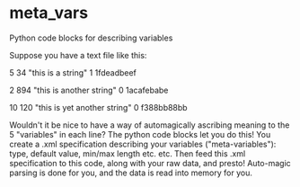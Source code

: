 # meta_vars
Python code blocks for describing variables

Suppose you have a text file like this:

5 34 "this is a string" 1 1fdeadbeef

2 894 "this is another string" 0 1acafebabe

10 120 "this is yet another string" 0 f388bb88bb

Wouldn't it be nice to have a way of automagically ascribing meaning to the 5 "variables" in each line?
The python code blocks let you do this!
You create a .xml specification describing your variables ("meta-variables"): type, default value, min/max length etc. etc.
Then feed this .xml specification to this code, along with your raw data, and presto! Auto-magic parsing is done for you, and the data is read into memory for you.
